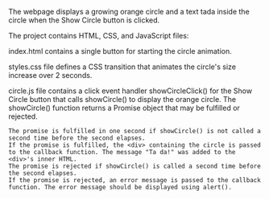 The webpage displays a growing orange circle and a text tada inside the circle  when the Show Circle button is clicked.

The project contains HTML, CSS, and JavaScript files:

index.html contains a single button for starting the circle animation.

styles.css file defines a CSS transition that animates the circle's size increase over 2 seconds.

circle.js file contains a click event handler showCircleClick() for the Show Circle button that calls showCircle() to display the orange circle. The showCircle() function returns a Promise object that may be fulfilled or rejected.
    
    The promise is fulfilled in one second if showCircle() is not called a second time before the second elapses.
    If the promise is fulfilled, the <div> containing the circle is passed to the callback function. The message "Ta da!" was added to the <div>'s inner HTML.
    The promise is rejected if showCircle() is called a second time before the second elapses.
    If the promise is rejected, an error message is passed to the callback function. The error message should be displayed using alert().

    

